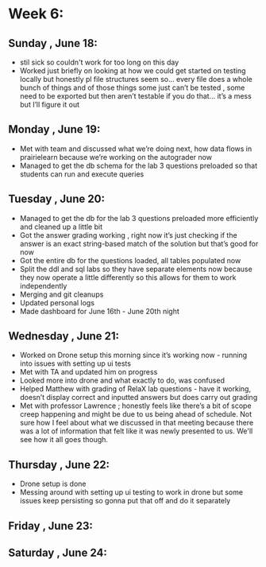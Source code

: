 # Week 6:
## Sunday , June 18:
- stil sick so couldn't work for too long on this day
- Worked just briefly on looking at how we could get started on testing locally but honestly pl file structures seem so… every file does a whole bunch of things and of those things some just can’t be tested , some need to be exported but then aren’t testable if you do that… it’s a mess but I’ll figure it out

## Monday , June 19:
- Met with team and discussed what we’re doing next, how data flows in prairielearn because we’re working on the autograder now
- Managed to get the db schema for the lab 3 questions preloaded so that students can run and execute queries 

## Tuesday , June 20:
- Managed to get the db for the lab 3 questions preloaded more efficiently and cleaned up a little bit
- Got the answer grading working , right now it’s just checking if the answer is an exact string-based match of the solution but that’s good for now
- Got the entire db for the questions loaded, all tables populated now
- Split the ddl and sql labs so they have separate elements now because they now operate a little differently so this allows for them to work independently
- Merging and git cleanups
- Updated personal logs
- Made dashboard for June 16th - June 20th night

## Wednesday , June 21:
- Worked on Drone setup this morning since it’s working now - running into issues with setting up ui tests
- Met with TA and updated him on progress
- Looked more into drone and what exactly to do, was confused
- Helped Matthew with grading of RelaX lab questions - have it working, doesn’t display correct and inputted answers but does carry out grading
- Met with professor Lawrence ; honestly feels like there’s a bit of scope creep happening and might be due to us being ahead of schedule. Not sure how I feel about what we discussed in that meeting because there was a lot of information that felt like it was newly presented to us. We'll see how it all goes though.

## Thursday , June 22:
- Drone setup is done
- Messing around with setting up ui testing to work in drone but some issues keep persisting so gonna put that off and do it separately

## Friday , June 23:

## Saturday , June 24: